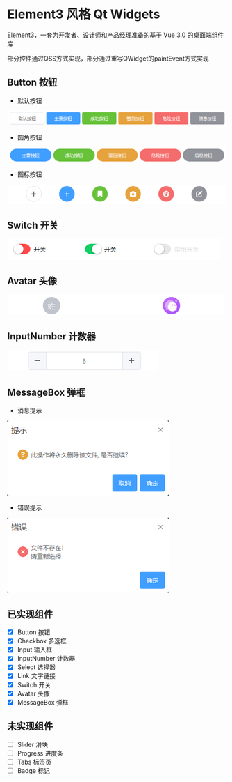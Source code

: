 # Element3 风格 Qt Widgets

[Element3](https://e3.shengxinjing.cn/#/)，一套为开发者、设计师和产品经理准备的基于 Vue 3.0 的桌面端组件库

部分控件通过QSS方式实现，部分通过重写QWidget的paintEvent方式实现

## Button 按钮
- 默认按钮

![截图](snap/btn1.png)

- 圆角按钮
  
![截图](snap/btn2.png)

- 图标按钮

![截图](snap/btn3.png)

## Switch 开关

![截图](snap/switchbtn1.png)

## Avatar 头像

![截图](snap/avatar1.png)

## InputNumber 计数器

![截图](snap/inputnum1.png)

## MessageBox 弹框

- 消息提示

![截图](snap/msgbox2.png)

- 错误提示
  
![截图](snap/msgbox3.png)

## 已实现组件

- [x] Button 按钮 
- [x] Checkbox 多选框
- [x] Input 输入框
- [x] InputNumber 计数器
- [x] Select 选择器
- [x] Link 文字链接
- [x] Switch 开关
- [x] Avatar 头像
- [x] MessageBox 弹框
  
## 未实现组件

- [ ] Slider 滑块
- [ ] Progress 进度条
- [ ] Tabs 标签页
- [ ] Badge 标记
